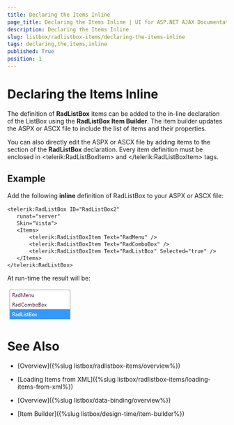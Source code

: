 ```yaml
---
title: Declaring the Items Inline
page_title: Declaring the Items Inline | UI for ASP.NET AJAX Documentation
description: Declaring the Items Inline
slug: listbox/radlistbox-items/declaring-the-items-inline
tags: declaring,the,items,inline
published: True
position: 1
---
```


# Declaring the Items Inline

The definition of **RadListBox** items can be added to the in-line declaration of the ListBox using the **RadListBox Item Builder**. The item builder updates the ASPX or ASCX file to include the list of items and their properties.

You can also directly edit the ASPX or ASCX file by adding items to the <Items></Items> section of the **RadListBox** declaration. Every item definition must be enclosed in \<telerik:RadListBoxItem\> and \</telerik:RadListBoxItem\> tags.

## Example

Add the following **inline** definition of RadListBox to your ASPX or ASCX file:

````ASPNET
<telerik:RadListBox ID="RadListBox2"
   runat="server"
   Skin="Vista">
   <Items>
	   <telerik:RadListBoxItem Text="RadMenu" />
	   <telerik:RadListBoxItem Text="RadComboBox" />
	   <telerik:RadListBoxItem Text="RadListBox" Selected="true" />
   </Items>
</telerik:RadListBox> 
````



At run-time the result will be:

![Inline itemes](images/listbox_inline_items.png)

# See Also

 * [Overview]({%slug listbox/radlistbox-items/overview%})

 * [Loading Items from XML]({%slug listbox/radlistbox-items/loading-items-from-xml%})

 * [Overview]({%slug listbox/data-binding/overview%})

 * [Item Builder]({%slug listbox/design-time/item-builder%})
